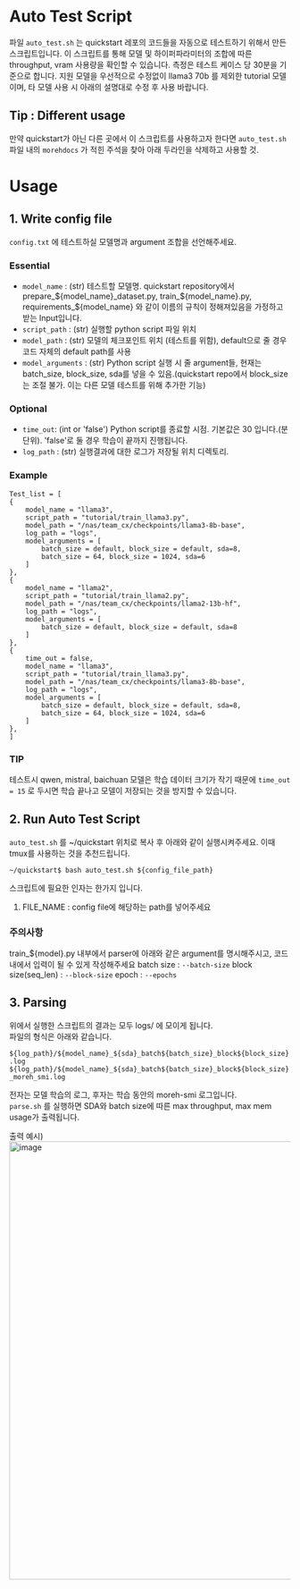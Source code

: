 # Auto Test Script
파일 `auto_test.sh` 는 quickstart 레포의 코드들을 자동으로 테스트하기 위해서 만든 스크립트입니다.
이 스크립트를 통해 모델 및 하이퍼파라미터의 조합에 따른 throughput, vram 사용량을 확인할 수 있습니다.
측정은 테스트 케이스 당 30분을 기준으로 합니다.
지원 모델을 우선적으로 수정없이 llama3 70b 를 제외한 tutorial 모델이며, 타 모델 사용 시 아래의 설명대로 수정 후 사용 바랍니다.

## Tip : Different usage
만약 quickstart가 아닌 다른 곳에서 이 스크립트를 사용하고자 한다면 `auto_test.sh` 파일 내의 `morehdocs` 가 적힌 주석을 찾아 아래 두라인을 삭제하고 사용할 것.



# Usage

## 1. Write config file
`config.txt` 에 테스트하실 모델명과 argument 조합을 선언해주세요.

### Essential  
- `model_name` : (str) 테스트할 모델명. quickstart repository에서 prepare_${model_name}_dataset.py, train_${model_name}.py, requirements_${model_name} 와 같이 이름의 규칙이 정해져있음을 가정하고 받는 Input입니다.
- `script_path` : (str) 실행할 python script 파일 위치
- `model_path` : (str) 모델의 체크포인트 위치 (테스트를 위함), default으로 줄 경우 코드 자체의 default path를 사용
- `model_arguments` : (str) Python script 실행 시 줄 argument들, 현재는 batch_size, block_size, sda를 넣을 수 있음.(quickstart repo에서 block_size는 조절 불가. 이는 다른 모델 테스트를 위해 추가한 기능)
### Optional  
- `time_out`: (int or 'false') Python script를 종료할 시점. 기본값은 30 입니다.(분 단위). 'false'로 둘 경우 학습이 끝까지 진행됩니다.
- `log_path` : (str) 실행결과에 대한 로그가 저장될 위치 디렉토리.
### Example

```
Test_list = [
{
    model_name = "llama3",
    script_path = "tutorial/train_llama3.py",
    model_path = "/nas/team_cx/checkpoints/llama3-8b-base",
    log_path = "logs",
    model_arguments = [
        batch_size = default, block_size = default, sda=8,
        batch_size = 64, block_size = 1024, sda=6
    ]
},
{
    model_name = "llama2",
    script_path = "tutorial/train_llama2.py",
    model_path = "/nas/team_cx/checkpoints/llama2-13b-hf",
    log_path = "logs",
    model_arguments = [
        batch_size = default, block_size = default, sda=8
    ]
},
{
    time_out = false,
    model_name = "llama3",
    script_path = "tutorial/train_llama3.py",
    model_path = "/nas/team_cx/checkpoints/llama3-8b-base",
    log_path = "logs",
    model_arguments = [
        batch_size = default, block_size = default, sda=8,
        batch_size = 64, block_size = 1024, sda=6
    ]
},
]
```

### TIP
테스트시 qwen, mistral, baichuan 모델은 학습 데이터 크기가 작기 때문에 `time_out = 15` 로 두시면 학습 끝나고 모델이 저장되는 것을 방지할 수 있습니다.

## 2. Run Auto Test Script
`auto_test.sh` 를 ~/quickstart 위치로 복사 후 아래와 같이 실행시켜주세요.
이때 tmux를 사용하는 것을 추천드립니다.

```
~/quickstart$ bash auto_test.sh ${config_file_path}
```
스크립트에 필요한 인자는 한가지 입니다.
1. FILE_NAME : config file에 해당하는 path를 넣어주세요


### 주의사항
train_${model}.py 내부에서 parser에 아래와 같은 argument를 명시해주시고, 코드내에서 입력이 될 수 있게 작성해주세요
batch size : `--batch-size`
block size(seq_len) : `--block-size`
epoch : `--epochs`

## 3. Parsing
위에서 실행한 스크립트의 결과는 모두 logs/ 에 모이게 됩니다.  
파일의 형식은 아래와 같습니다.  
  
`${log_path}/${model_name}_${sda}_batch${batch_size}_block${block_size}.log`  
`${log_path}/${model_name}_${sda}_batch${batch_size}_block${block_size}_moreh_smi.log`  
  
전자는 모델 학습의 로그, 후자는 학습 동안의 moreh-smi 로그입니다.  
`parse.sh` 를 실행하면 SDA와 batch size에 따른 max throughput, max mem usage가 출력됩니다. 

출력 예시)  
<img width="784" alt="image" src="https://github.com/moreh-dev/quickstart/assets/138426917/3f13ae7d-6d1c-420f-8d4e-f1845dc86b2c">

